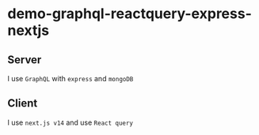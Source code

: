 # demo-graphql-reactquery-express-nextjs

## Server
I use `GraphQL` with `express` and `mongoDB`

## Client 
I use `next.js v14` and use `React query`
